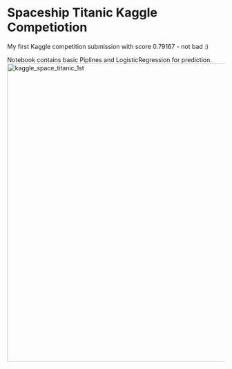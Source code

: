 # Spaceship Titanic Kaggle Competiotion

My first Kaggle competition submission with score 0.79167 - not bad :)

Notebook contains basic Piplines and LogisticRegression for prediction. 
<img width="692" alt="kaggle_space_titanic_1st" src="https://user-images.githubusercontent.com/103654260/176238123-a780b10d-c8c1-49b6-b5f8-4d79594e1918.PNG">
